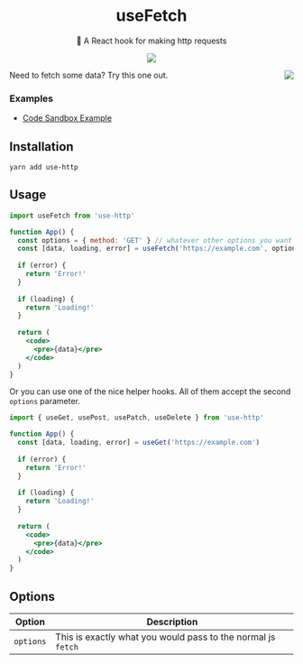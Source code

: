 <h1 align="center">useFetch</h1>
<p align="center">🐶 A React hook for making http requests</p>
<p align="center">
    <a href="https://github.com/alex-cory/react-useportal/pulls">
      <img src="https://camo.githubusercontent.com/d4e0f63e9613ee474a7dfdc23c240b9795712c96/68747470733a2f2f696d672e736869656c64732e696f2f62616467652f5052732d77656c636f6d652d627269676874677265656e2e737667" />
    </a>
</p>

<img align="right" src="https://media.giphy.com/media/fAFg3xESCJyw/giphy.gif" />
Need to fetch some data? Try this one out.

### Examples
- <a target="_blank" rel="noopener noreferrer" href='https://codesandbox.io/embed/km04k9k9x5'>Code Sandbox Example</a>


Installation
------------

```shell
yarn add use-http
```

Usage
-----

```jsx 
import useFetch from 'use-http'

function App() {
  const options = { method: 'GET' } // whatever other options you want like headers
  const [data, loading, error] = useFetch('https://example.com', options)
  
  if (error) {
    return 'Error!'
  }
  
  if (loading) {
    return 'Loading!'
  }
  
  return (
    <code>
      <pre>{data}</pre>
    </code>
  )
}
```
Or you can use one of the nice helper hooks. All of them accept the second `options` parameter.

```jsx
import { useGet, usePost, usePatch, useDelete } from 'use-http'

function App() {
  const [data, loading, error] = useGet('https://example.com')
  
  if (error) {
    return 'Error!'
  }
  
  if (loading) {
    return 'Loading!'
  }
  
  return (
    <code>
      <pre>{data}</pre>
    </code>
  )
}
```

Options
-----
| Option                | Description                                                                              |
| --------------------- | ---------------------------------------------------------------------------------------- |
| `options` | This is exactly what you would pass to the normal js `fetch` |
